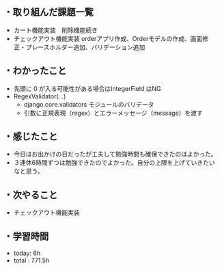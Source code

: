 ## ・取り組んだ課題一覧
- カート機能実装　削除機能続き
- チェックアウト機能実装 orderアプリ作成、Orderモデルの作成、画面修正・プレースホルダー追加、バリデーション追加

## ・わかったこと
- 先頭に 0 が入る可能性がある場合はIntegerField はNG
- RegexValidator(...)
  - django.core.validators モジュールのバリデータ
  - 引数に正規表現（regex）とエラーメッセージ（message）を渡す

## ・感じたこと
- 今日はお出かけの日だったが工夫して勉強時間も確保できたのはよかった。
- ３連休6時間ずつは勉強できたのでよかった。自分の上限を上げていきたいなと思う。

## ・次やること
- チェックアウト機能実装　
　
## ・学習時間
- today: 6h
- total  : 771.5h



